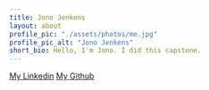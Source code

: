 ```yaml
---
title: Jono Jenkens
layout: about
profile_pic: "./assets/photos/me.jpg"
profile_pic_alt: "Jono Jenkens"
short_bio: Hello, I'm Jono. I did this capstone.
---
```


[My Linkedin](http://linkedin.com/in/jonojenkens)
[My Github](http://github.com/patchkat)
